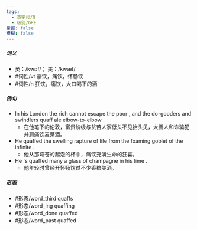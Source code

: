 ```yaml
---
tags:
  - 首字母/Q
  - 级别/GRE
掌握: false
模糊: false
---
```

##### 词义
- 英：/kwɒf/； 美：/kwæf/
- #词性/vt  豪饮，痛饮，怀畅饮
- #词性/n  狂饮，痛饮，大口喝下的酒
##### 例句
- In his London the rich cannot escape the poor , and the do-gooders and swindlers quaff ale elbow-to-elbow .
	- 在他笔下的伦敦，富贵阶级与贫苦人家低头不见抬头见，大善人和诈骗犯并肩痛饮麦芽酒。
- He quaffed the swelling rapture of life from the foaming goblet of the infinite .
	- 他从那穹苍的起泡的杯中，痛饮充满生命的狂喜。
- He 's quaffed many a glass of champagne in his time .
	- 他年轻时曾经开怀畅饮过不少香槟美酒。
##### 形态
- #形态/word_third quaffs
- #形态/word_ing quaffing
- #形态/word_done quaffed
- #形态/word_past quaffed

